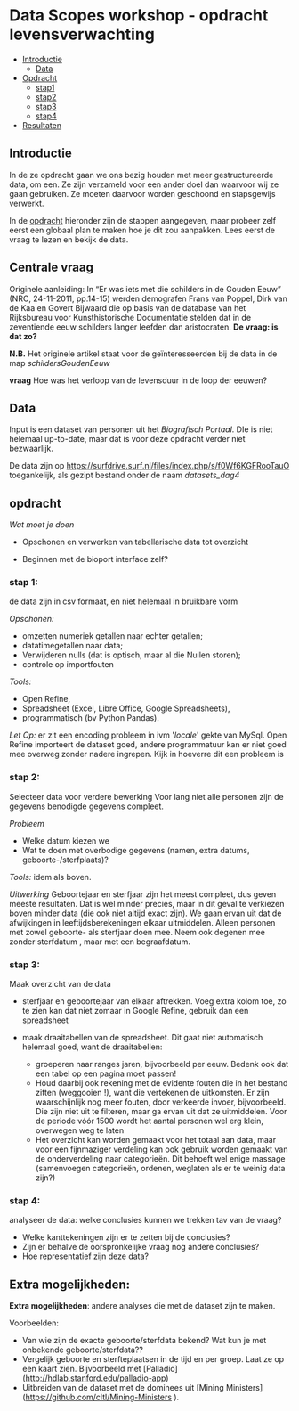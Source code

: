 # Data Scopes workshop - opdracht levensverwachting

+ [Introductie](#intro)
    + [Data](#data)
+ [Opdracht](#opdracht)
	+ [stap1](#stap1)
	+ [stap2](#stap2)
	+ [stap3](#stap3)
	+ [stap4](#stap4)
+ [Resultaten](#resultaten)


<a href="intro"></a>
## Introductie

In de ze opdracht gaan we ons bezig houden met meer gestructureerde data, om een. Ze zijn verzameld voor een ander doel dan waarvoor wij ze gaan gebruiken. Ze moeten daarvoor worden geschoond en stapsgewijs verwerkt.

In de <a href="#opdracht">opdracht</a> hieronder zijn de stappen aangegeven, maar probeer zelf eerst een globaal plan te maken hoe je dit zou aanpakken. Lees eerst de vraag te lezen en bekijk de data.


## Centrale vraag
Originele aanleiding: In “Er was iets met die schilders in de Gouden Eeuw” (NRC, 24-11-2011, pp.14-15) werden demografen Frans van Poppel, Dirk van de Kaa en Govert Bijwaard die op basis van de database van het Rijksbureau voor Kunsthistorische Documentatie stelden dat in de zeventiende eeuw schilders langer leefden dan aristocraten. **De vraag: is dat zo?**

__N.B.__ Het originele artikel staat voor de geïnteresseerden bij de data in de map _schildersGoudenEeuw_

**vraag**
Hoe was het verloop van de levensduur in de loop der eeuwen?


## Data
Input is een dataset van personen uit het _Biografisch Portaal_. DIe is niet helemaal up-to-date, maar dat is voor deze opdracht verder niet bezwaarlijk.

De data zijn op <a href="https://surfdrive.surf.nl/files/index.php/s/f0Wf6KGFRooTauO">https://surfdrive.surf.nl/files/index.php/s/f0Wf6KGFRooTauO</a> toegankelijk, als gezipt bestand onder de naam *datasets_dag4*

<a href="opdracht"></a>
## opdracht
_Wat moet je doen_
- Opschonen en verwerken van tabellarische data tot overzicht

- Beginnen met de bioport interface zelf?

<a href="stap1"></a>
### stap 1:
de data zijn in csv formaat, en niet helemaal in bruikbare vorm

_Opschonen:_
+ omzetten numeriek getallen naar echter getallen;
+ datatimegetallen naar data;
+ Verwijderen nulls (dat is optisch, maar al die Nullen storen);
+ controle op importfouten

_Tools:_
+ Open Refine,
+ Spreadsheet (Excel, Libre Office, Google Spreadsheets),
+ programmatisch (bv Python Pandas).

*Let Op:* er zit een encoding probleem in ivm '_locale_' gekte van MySql. Open Refine importeert de dataset goed, andere programmatuur kan er niet goed mee overweg zonder nadere ingrepen. Kijk in hoeverre dit een probleem is

<a href="stap2"></a>
### stap 2:
Selecteer data voor verdere bewerking
Voor lang niet alle personen zijn de gegevens benodigde gegevens compleet.

_Probleem_
+ Welke datum kiezen we
+ Wat te doen met overbodige gegevens (namen, extra datums,  geboorte-/sterfplaats)?

_Tools:_ idem als boven.

_Uitwerking_
Geboortejaar en sterfjaar zijn het meest compleet, dus geven meeste resultaten. Dat is wel minder precies, maar in dit geval te verkiezen boven minder data (die ook niet altijd exact zijn). We gaan ervan uit dat de afwijkingen in leeftijdsberekeningen elkaar uitmiddelen. Alleen personen met zowel geboorte- als sterfjaar doen mee. Neem ook degenen mee zonder sterfdatum , maar met een begraafdatum.

<a href="stap3"></a>
### stap 3:
Maak overzicht van de data

+ sterfjaar en geboortejaar van elkaar aftrekken. Voeg extra kolom toe, zo te zien kan dat niet zomaar in Google Refine, gebruik dan een spreadsheet

+ maak draaitabellen van de spreadsheet. Dit gaat niet automatisch helemaal goed, want de draaitabellen:
  + groeperen naar ranges jaren, bijvoorbeeld per eeuw. Bedenk ook dat een tabel op een pagina moet passen!
  + Houd daarbij ook rekening met de evidente fouten die in het bestand zitten (weggooien !), want die vertekenen de uitkomsten. Er zijn waarschijnlijk nog meer fouten, door verkeerde invoer, bijvoorbeeld. Die zijn niet uit te filteren, maar ga ervan uit dat ze uitmiddelen. Voor de periode vóór 1500 wordt het aantal personen wel erg klein, overwegen weg te laten
  + Het overzicht kan worden gemaakt voor het totaal aan data, maar voor een fijnmaziger verdeling kan ook gebruik worden gemaakt van de onderverdeling naar categorieën. Dit behoeft wel enige massage (samenvoegen categorieën, ordenen, weglaten als er te weinig data zijn?)

<a href="stap4"></a>
### stap 4:
analyseer de data:
welke conclusies kunnen we trekken tav van de vraag?

+ Welke kanttekeningen zijn er te zetten bij de conclusies?
+ Zijn er behalve de oorspronkelijke vraag nog andere conclusies?
+ Hoe representatief zijn deze data?


<a href="extra"></a>
## Extra mogelijkheden:

**Extra mogelijkheden**: andere analyses die met de dataset zijn te maken.

Voorbeelden:
- Van wie zijn de exacte geboorte/sterfdata bekend? Wat kun je met onbekende geboorte/sterfdata??
- Vergelijk geboorte en sterfteplaatsen in de tijd en per groep. Laat ze op een kaart zien. Bijvoorbeeld met [Palladio] (http://hdlab.stanford.edu/palladio-app)
- Uitbreiden van de dataset met de dominees uit [Mining Ministers] (https://github.com/cltl/Mining-Ministers ).
